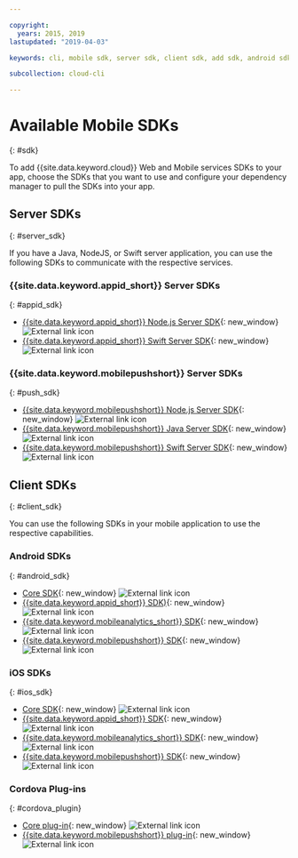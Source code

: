 ```yaml
---

copyright:
  years: 2015, 2019
lastupdated: "2019-04-03"

keywords: cli, mobile sdk, server sdk, client sdk, add sdk, android sdk, cordova

subcollection: cloud-cli

---
```


# Available Mobile SDKs
{: #sdk}

To add {{site.data.keyword.cloud}} Web and Mobile services SDKs to your app, choose the SDKs that you want to use and configure your dependency manager to pull the SDKs into your app.

## Server SDKs
{: #server_sdk}

If you have a Java, NodeJS, or Swift server application, you can use the following SDKs to communicate with the respective services.

### {{site.data.keyword.appid_short}} Server SDKs
{: #appid_sdk}

- [{{site.data.keyword.appid_short}} Node.js Server SDK](https://github.com/ibm-cloud-security/appid-serversdk-nodejs){: new_window} ![External link icon](../../icons/launch-glyph.svg "External link icon")
- [{{site.data.keyword.appid_short}} Swift Server SDK](https://github.com/ibm-cloud-security/appid-serversdk-swift){: new_window} ![External link icon](../icons/launch-glyph.svg "External link icon")

### {{site.data.keyword.mobilepushshort}} Server SDKs
{: #push_sdk}

- [{{site.data.keyword.mobilepushshort}} Node.js Server SDK](https://github.com/ibm-bluemix-mobile-services/bms-pushnotifications-serversdk-nodejs){: new_window} ![External link icon](../../icons/launch-glyph.svg "External link icon")
- [{{site.data.keyword.mobilepushshort}} Java Server SDK](https://github.com/ibm-bluemix-mobile-services/bms-pushnotifications-serversdk-java){: new_window} ![External link icon](../../icons/launch-glyph.svg "External link icon")
- [{{site.data.keyword.mobilepushshort}} Swift Server SDK](https://github.com/ibm-bluemix-mobile-services/bms-pushnotifications-serversdk-swift){: new_window} ![External link icon](../../icons/launch-glyph.svg "External link icon")

## Client SDKs
{: #client_sdk}

You can use the following SDKs in your mobile application to use the respective capabilities.

### Android SDKs
{: #android_sdk}

- [Core SDK](https://github.com/ibm-bluemix-mobile-services/bms-clientsdk-android-core){: new_window} ![External link icon](../../icons/launch-glyph.svg "External link icon")
- [{{site.data.keyword.appid_short}} SDK)](https://github.com/ibm-cloud-security/appid-clientsdk-android){: new_window} ![External link icon](../../icons/launch-glyph.svg "External link icon")
- [{{site.data.keyword.mobileanalytics_short}} SDK](https://github.com/ibm-bluemix-mobile-services/bms-clientsdk-android-analytics){: new_window} ![External link icon](../../icons/launch-glyph.svg "External link icon")
- [{{site.data.keyword.mobilepushshort}} SDK](https://github.com/ibm-bluemix-mobile-services/bms-clientsdk-android-push){: new_window} ![External link icon](../../icons/launch-glyph.svg "External link icon")

### iOS SDKs
{: #ios_sdk}

- [Core SDK](https://github.com/ibm-bluemix-mobile-services/bms-clientsdk-swift-core){: new_window} ![External link icon](../../icons/launch-glyph.svg "External link icon")
- [{{site.data.keyword.appid_short}} SDK](https://github.com/ibm-cloud-security/appid-clientsdk-swift){: new_window} ![External link icon](../../icons/launch-glyph.svg "External link icon")
- [{{site.data.keyword.mobileanalytics_short}} SDK](https://github.com/ibm-bluemix-mobile-services/bms-clientsdk-swift-analytics){: new_window} ![External link icon](../../icons/launch-glyph.svg "External link icon")
- [{{site.data.keyword.mobilepushshort}} SDK](https://github.com/ibm-bluemix-mobile-services/bms-clientsdk-swift-push){: new_window} ![External link icon](../../icons/launch-glyph.svg "External link icon")

### Cordova Plug-ins
{: #cordova_plugin}

- [Core plug-in](https://github.com/ibm-bluemix-mobile-services/bms-clientsdk-cordova-plugin-core){: new_window} ![External link icon](../../icons/launch-glyph.svg "External link icon")
- [{{site.data.keyword.mobilepushshort}} plug-in](https://github.com/ibm-bluemix-mobile-services/bms-clientsdk-cordova-plugin-push){: new_window} ![External link icon](../../icons/launch-glyph.svg "External link icon")
